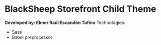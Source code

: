 # BlackSheep Storefront Child Theme

**Developed by: Elmer Raúl Escandón Tufino**
Technologies:

-   Sass
-   Babel preprocessor
